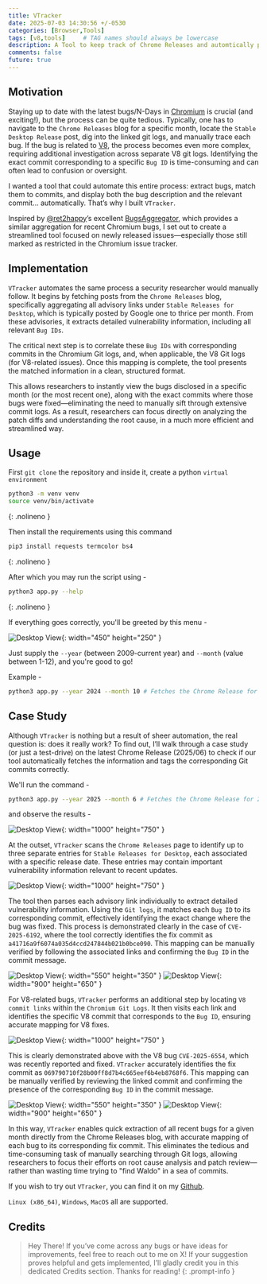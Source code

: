 ```yaml
---
title: VTracker
date: 2025-07-03 14:30:56 +/-0530
categories: [Browser,Tools]
tags: [v8,tools]     # TAG names should always be lowercase
description: A Tool to keep track of Chrome Releases and automtically point out V8 commits using Bug ID.
comments: false
future: true
---
```


## Motivation

Staying up to date with the latest bugs/N-Days in [Chromium](https://www.chromium.org/Home/) is crucial (and exciting!), but the process can be quite tedious. Typically, one has to navigate to the `Chrome Releases` blog for a specific month, locate the `Stable Desktop Release` post, dig into the linked git logs, and manually trace each bug. If the bug is related to [V8](https://v8.dev/), the process becomes even more complex, requiring additional investigation across separate V8 git logs. Identifying the exact commit corresponding to a specific `Bug ID` is time-consuming and can often lead to confusion or oversight.

I wanted a tool that could automate this entire process: extract bugs, match them to commits, and display both the bug description and the relevant commit... automatically. That’s why I built `VTracker`. 

Inspired by [@ret2happy](https://x.com/ret2happy)’s excellent [BugsAggregator](https://x.com/BugsAggregator), which provides a similar aggregation for recent Chromium bugs, I set out to create a streamlined tool focused on newly released issues—especially those still marked as restricted in the Chromium issue tracker.

## Implementation

`VTracker` automates the same process a security researcher would manually follow. It begins by fetching posts from the `Chrome Releases` blog, specifically aggregating all advisory links under `Stable Releases for Desktop`, which is typically posted by Google one to thrice  per month. From these advisories, it extracts detailed vulnerability information, including all relevant `Bug IDs`.

The critical next step is to correlate these `Bug IDs` with corresponding commits in the Chromium Git logs, and, when applicable, the V8 Git logs (for V8-related issues). Once this mapping is complete, the tool presents the matched information in a clean, structured format.

This allows researchers to instantly view the bugs disclosed in a specific month (or the most recent one), along with the exact commits where those bugs were fixed—eliminating the need to manually sift through extensive commit logs. As a result, researchers can focus directly on analyzing the patch diffs and understanding the root cause, in a much more efficient and streamlined way.

## Usage

First `git clone` the repository and inside it, create a python `virtual environment`

```bash
python3 -m venv venv
source venv/bin/activate
```
{: .nolineno }

Then install the requirements using this command 

```bash
pip3 install requests termcolor bs4
```
{: .nolineno }

After which you may run the script using - 

```bash
python3 app.py --help
```
{: .nolineno }

If everything goes correctly, you'll be greeted by this menu -

![Desktop View](/assets/Browser/Tools/VTracker/help.png){: width="450" height="250" }

Just supply the `--year` (between 2009-current year) and `--month` (value between 1-12), and you're good to go!

Example -
```bash
python3 app.py --year 2024 --month 10 # Fetches the Chrome Release for 2024/10
```

## Case Study

Although `VTracker` is nothing but a result of sheer automation, the real question is: does it really work? To find out, I’ll walk through a case study (or just a test-drive) on the latest Chrome Release (2025/06) to check if our tool automatically fetches the information and tags the corresponding Git commits correctly.

We'll run the command -
```bash
python3 app.py --year 2025 --month 6 # Fetches the Chrome Release for 2025/06
```

and observe the results -

![Desktop View](/assets/Browser/Tools/VTracker/start.png){: width="1000" height="750" }

At the outset, `VTracker` scans the `Chrome Releases` page to identify up to three separate entries for `Stable Releases for Desktop`, each associated with a specific release date. These entries may contain important vulnerability information relevant to recent updates.

![Desktop View](/assets/Browser/Tools/VTracker/output1.png){: width="1000" height="750" }

The tool then parses each advisory link individually to extract detailed vulnerability information. Using the `Git logs`, it matches each `Bug ID` to its corresponding commit, effectively identifying the exact change where the bug was fixed. This process is demonstrated clearly in the case of `CVE-2025-6192`, where the tool correctly identifies the fix commit as `a41716a9f6074a035d4ccd247844b021b0bce090`. This mapping can be manually verified by following the associated links and confirming the `Bug ID` in the commit message.

![Desktop View](/assets/Browser/Tools/VTracker/confirm1.png){: width="550" height="350" }
![Desktop View](/assets/Browser/Tools/VTracker/confirm2.png){: width="900" height="650" }

For V8-related bugs, `VTracker` performs an additional step by locating `V8 commit links` within the `Chromium Git Logs`. It then visits each link and identifies the specific V8 commit that corresponds to the `Bug ID`, ensuring accurate mapping for V8 fixes.

![Desktop View](/assets/Browser/Tools/VTracker/output2.png){: width="1000" height="750" }

This is clearly demonstrated above with the V8 bug `CVE-2025-6554`, which was recently reported and fixed. `VTracker` accurately identifies the fix commit as `069790710f28b00ff8d7b4c665eef6b4eb8768f6`. This mapping can be manually verified by reviewing the linked commit and confirming the presence of the corresponding `Bug ID` in the commit message.

![Desktop View](/assets/Browser/Tools/VTracker/confirm3.png){: width="550" height="350" }
![Desktop View](/assets/Browser/Tools/VTracker/confirm4.png){: width="900" height="650" }

In this way, `VTracker` enables quick extraction of all recent bugs for a given month directly from the Chrome Releases blog, with accurate mapping of each bug to its corresponding fix commit. This eliminates the tedious and time-consuming task of manually searching through Git logs, allowing researchers to focus their efforts on root cause analysis and patch review—rather than wasting time trying to "find Waldo" in a sea of commits.

If you wish to try out `VTracker`, you can find it on my [Github](https://github.com/Shreyas-Penkar/VTracker).

`Linux (x86_64)`, `Windows`, `MacOS` all are supported.

## Credits

> Hey There! If you’ve come across any bugs or have ideas for improvements, feel free to reach out to me on X!
If your suggestion proves helpful and gets implemented, I’ll gladly credit you in this dedicated Credits section. Thanks for reading!
{: .prompt-info }